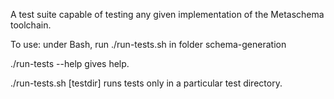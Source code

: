A test suite capable of testing any given implementation of the Metaschema toolchain.

To use: under Bash, run ./run-tests.sh in folder schema-generation

./run-tests --help gives help.

./run-tests.sh [testdir] runs tests only in a particular test directory.